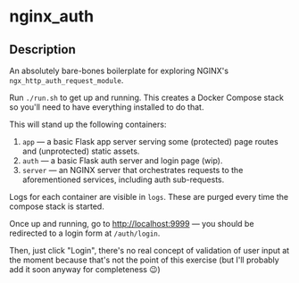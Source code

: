 # nginx_auth

## Description

An absolutely bare-bones boilerplate for exploring NGINX's `ngx_http_auth_request_module`.

Run `./run.sh` to get up and running. This creates a Docker Compose stack so you'll need to have everything installed to do that.

This will stand up the following containers:

1. `app` — a basic Flask app server serving some (protected) page routes and (unprotected) static assets.
2. `auth` — a basic Flask auth server and login page (wip).
3. `server` — an NGINX server that orchestrates requests to the aforementioned services, including auth sub-requests.

Logs for each container are visible in `logs`. These are purged every time the compose stack is started.

Once up and running, go to [http://localhost:9999](http://localhost:9999) — you should be redirected to a login form at `/auth/login`.

Then, just click "Login", there's no real concept of validation of user input at the moment because that's not the point of this exercise (but I'll probably add it soon anyway for completeness :wink:)
